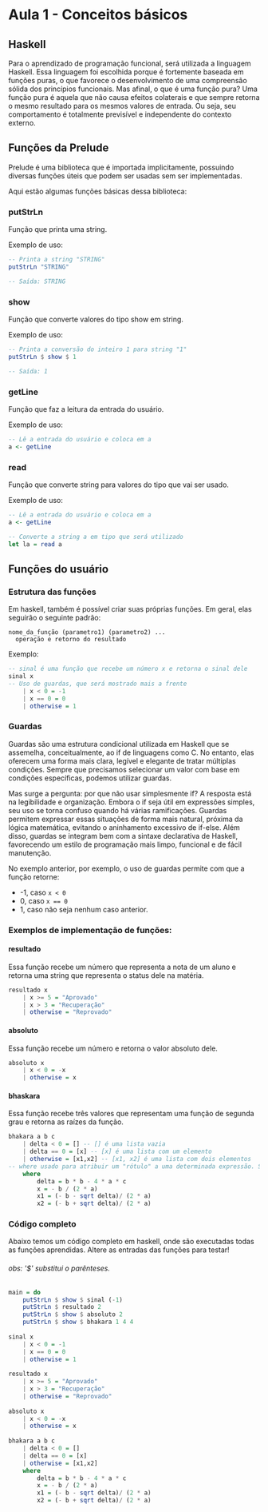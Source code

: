 # Aula 1 - Conceitos básicos

## Haskell

Para o aprendizado de programação funcional, será utilizada a linguagem Haskell. Essa linguagem foi escolhida porque é fortemente baseada em funções puras, o que favorece o desenvolvimento de uma compreensão sólida dos princípios funcionais.
Mas afinal, o que é uma função pura?
Uma função pura é aquela que não causa efeitos colaterais e que sempre retorna o mesmo resultado para os mesmos valores de entrada. Ou seja, seu comportamento é totalmente previsível e independente do contexto externo.

## Funções da Prelude

Prelude é uma biblioteca que é importada implicitamente, possuindo diversas funções úteis que podem ser usadas sem ser implementadas.

Aqui estão algumas funções básicas dessa biblioteca:

### putStrLn

Função que printa uma string.

Exemplo de uso:
```haskell
-- Printa a string "STRING"
putStrLn "STRING"

-- Saída: STRING
```

### show

Função que converte valores do tipo show em string.

Exemplo de uso:
```haskell
-- Printa a conversão do inteiro 1 para string "1"
putStrLn $ show $ 1

-- Saída: 1
```

### getLine

Função que faz a leitura da entrada do usuário.

Exemplo de uso:
```haskell
-- Lê a entrada do usuário e coloca em a
a <- getLine
```

### read

Função que converte string para valores do tipo que vai ser usado.

Exemplo de uso:
```haskell
-- Lê a entrada do usuário e coloca em a
a <- getLine

-- Converte a string a em tipo que será utilizado
let la = read a
```

## Funções do usuário

### Estrutura das funções

Em haskell, também é possível criar suas próprias funções. Em geral, elas seguirão o seguinte padrão:
```
nome_da_função (parametro1) (parametro2) ...
  operação e retorno do resultado
```

Exemplo:
```haskell
-- sinal é uma função que recebe um número x e retorna o sinal dele
sinal x
-- Uso de guardas, que será mostrado mais a frente
    | x < 0 = -1
    | x == 0 = 0
    | otherwise = 1 
```

### Guardas

Guardas são uma estrutura condicional utilizada em Haskell que se assemelha, conceitualmente, ao if de linguagens como C. No entanto, elas oferecem uma forma mais clara, legível e elegante de tratar múltiplas condições. Sempre que precisamos selecionar um valor com base em condições específicas, podemos utilizar guardas.

Mas surge a pergunta: por que não usar simplesmente if?
A resposta está na legibilidade e organização. Embora o if seja útil em expressões simples, seu uso se torna confuso quando há várias ramificações. Guardas permitem expressar essas situações de forma mais natural, próxima da lógica matemática, evitando o aninhamento excessivo de if-else.
Além disso, guardas se integram bem com a sintaxe declarativa de Haskell, favorecendo um estilo de programação mais limpo, funcional e de fácil manutenção.

No exemplo anterior, por exemplo, o uso de guardas permite com que a função retorne:

* -1, caso `x < 0`
* 0, caso `x == 0`
* 1, caso não seja nenhum caso anterior.

### Exemplos de implementação de funções:

#### resultado

Essa função recebe um número que representa a nota de um aluno e retorna uma string que representa o status dele na matéria.
```haskell
resultado x
    | x >= 5 = "Aprovado"
    | x > 3 = "Recuperação"
    | otherwise = "Reprovado"
```

#### absoluto

Essa função recebe um número e retorna o valor absoluto dele.
```haskell
absoluto x
    | x < 0 = -x
    | otherwise = x
```

#### bhaskara

Essa função recebe três valores que representam uma função de segunda grau e retorna as raízes da função.

```haskell
bhakara a b c
    | delta < 0 = [] -- [] é uma lista vazia
    | delta == 0 = [x] -- [x] é uma lista com um elemento
    | otherwise = [x1,x2] -- [x1, x2] é uma lista com dois elementos
-- where usado para atribuir um "rótulo" a uma determinada expressão. Sendo usado para deixar o código mais legível
    where
        delta = b * b - 4 * a * c
        x = - b / (2 * a)
        x1 = (- b - sqrt delta)/ (2 * a)
        x2 = (- b + sqrt delta)/ (2 * a)
```

### Código completo

Abaixo temos um código completo em haskell, onde são executadas todas as funções aprendidas. Altere as entradas das funções para testar!

###### obs: '$' substitui o parênteses.

```haskell
main = do
    putStrLn $ show $ sinal (-1)
    putStrLn $ resultado 2
    putStrLn $ show $ absoluto 2
    putStrLn $ show $ bhakara 1 4 4
    
sinal x
    | x < 0 = -1
    | x == 0 = 0
    | otherwise = 1
    
resultado x
    | x >= 5 = "Aprovado"
    | x > 3 = "Recuperação"
    | otherwise = "Reprovado"
    
absoluto x
    | x < 0 = -x
    | otherwise = x
    
bhakara a b c
    | delta < 0 = []
    | delta == 0 = [x]
    | otherwise = [x1,x2]
    where
        delta = b * b - 4 * a * c
        x = - b / (2 * a)
        x1 = (- b - sqrt delta)/ (2 * a)
        x2 = (- b + sqrt delta)/ (2 * a)
```









